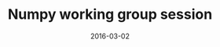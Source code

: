 ---
title: Numpy working group session
text: Small working group session on Python's Numpy library. NumPy is the fundamental package for scientific computing with Python.
location: Simon Fraser University, Burnaby Campus, Library Research Commons, room 7305 (different than usual location)
link: https://github.com/ttimbers/studyGroup/issues/73
date: 2016-03-02
startTime: 10:00
endTime: 11:00
---